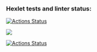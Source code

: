 ### Hexlet tests and linter status:
[![Actions Status](https://github.com/sergye/java-project-lvl1/actions/workflows/hexlet-check.yml/badge.svg)](https://github.com/sergye/java-project-lvl1/workflows)

<a href="https://codeclimate.com/github/sergye/java-project-lvl1/maintainability"><img src="https://api.codeclimate.com/v1/badges/a99a88d28ad37a79dbf6/maintainability" /></a>

[![Actions Status](https://github.com/sergye/java-project-lvl1/actions/workflows/github-actions.yml/badge.svg)](https://github.com/sergye/java-project-lvl1/workflows)
